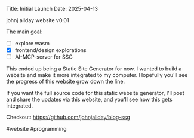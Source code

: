 Title: Initial Launch
Date: 2025-04-13

johnj allday website v0.01

The main goal:
-[ ] explore wasm
-[x] frontend/design explorations
-[ ] AI-MCP-server for SSG

This ended up being a Static Site Generator for now.
I wanted to build a website and make it more integrated to my computer.
Hopefully you'll see the progress of this website grow down the line.

If you want the full source code for this static website generator,
I'll post and share the updates via this website, and you'll see how this gets integrated.

Checkout:
https://github.com/johnjallday/blog-ssg

#website #programming